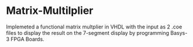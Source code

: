 # Matrix-Multilplier

Implemeted a functional matrix multplier in VHDL with the input as 2 .coe files to display the result on the 7-segment display by programming Basys-3 FPGA Boards.
